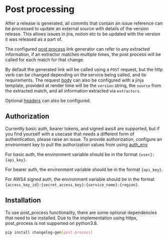 # Post processing

After a release is generated, all commits that contain an issue reference can
be processed to update an external source with details of the version release.
This allows issues in jira, notion etc to be updated with the version it was
released as a part of.

The configured [post
process](https://nrwldev.github.io/changelog-gen/configuration/#post_process)
link generator can refer to any extracted information, if an extractor matches
multiple times, the post process will be called for each match for that change.

By default the generated link will be called using a `POST` request, but the
http verb can be changed depending on the service being called, and its
requirements. The request
[body](https://nrwldev.github.io/changelog-gen/configuration/#post_processbody_template)
can also be configured with a jinja template, provided at render time will be
the `version` string, the `source` from the extracted match, and all
information extracted via `extractors`.

Optional
[headers](https://nrwldev.github.io/changelog-gen/configuration/#post_processheaders)
can also be configured.

## Authorization

Currently basic auth, bearer tokens, and signed aws4 are supported, but if you find
yourself with a usecase that needs a different form of authentication, please
raise an issue. To provide authorization, configure an environment key to pull
the authorization values from using
[auth_env](https://nrwldev.github.io/changelog-gen/configuration/#post_processauth_env)

For basic auth, the environment variable should be in the format
`{user}:{api_key}`.

For bearer auth, the environment variable should be in the format `{api_key}`.

For AWS4 signed auth, the environment variable should be in the format `{access_key_id}:{secret_access_key}:{service_name}:{region}`.

## Installation

To use post_process functionality, there are some optional dependencies that
need to be installed. Due to the implementation using httpx, post_process is
not supported on python3.8.

```sh
pip install changelog-gen[post-process]
```

